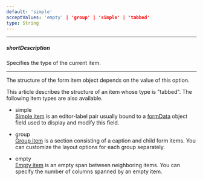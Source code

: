 ```yaml
---
default: 'simple'
acceptValues: 'empty' | 'group' | 'simple' | 'tabbed'
type: String
---
```

---
##### shortDescription
Specifies the type of the current item.

---
The structure of the form item object depends on the value of this option.

This article describes the structure of an item whose type is "tabbed". The following item types are also available.

- simple  
 [Simple item](/api-reference/10%20UI%20Widgets/dxForm/5%20Item%20Types/SimpleItem '/Documentation/ApiReference/UI_Widgets/dxForm/Item_Types/SimpleItem/') is an editor-label pair usually bound to a [formData](/api-reference/10%20UI%20Widgets/dxForm/1%20Configuration/formData.md '/Documentation/ApiReference/UI_Widgets/dxForm/Configuration/#formData') object field used to display and modify this field.

- group  
 [Group item](/api-reference/10%20UI%20Widgets/dxForm/5%20Item%20Types/GroupItem '/Documentation/ApiReference/UI_Widgets/dxForm/Item_Types/GroupItem/') is a section consisting of a caption and child form items. You can customize the layout options for each group separately.

- empty  
 [Empty item](/api-reference/10%20UI%20Widgets/dxForm/5%20Item%20Types/EmptyItem '/Documentation/ApiReference/UI_Widgets/dxForm/Item_Types/EmptyItem/') is an empty span between neighboring items. You can specify the number of columns spanned by an empty item.